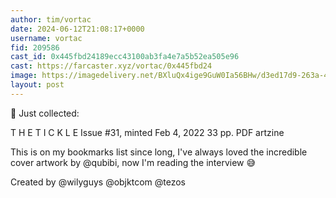 ```yaml
---
author: tim/vortac
date: 2024-06-12T21:08:17+0000
username: vortac
fid: 209586
cast_id: 0x445fbd24189ecc43100ab3fa4e7a5b52ea505e96
cast: https://farcaster.xyz/vortac/0x445fbd24
image: https://imagedelivery.net/BXluQx4ige9GuW0Ia56BHw/d3ed17d9-263a-46a2-b4cc-54c9eedc3f00/original
layout: post
---
```


👀 Just collected:

T H E T I C K L E
Issue #31, minted Feb 4, 2022
33 pp. PDF artzine

This is on my bookmarks list since long, I've always loved the incredible cover artwork by @qubibi, now I'm reading the interview 😅

Created by @wilyguys
@objktcom @tezos

<img src='https://imagedelivery.net/BXluQx4ige9GuW0Ia56BHw/d3ed17d9-263a-46a2-b4cc-54c9eedc3f00/original' alt='' referrerpolicy='no-referrer'/>
<img src='https://imagedelivery.net/BXluQx4ige9GuW0Ia56BHw/8742bb29-7dd8-4545-3df4-ea7162575e00/original' alt='' referrerpolicy='no-referrer'/>
